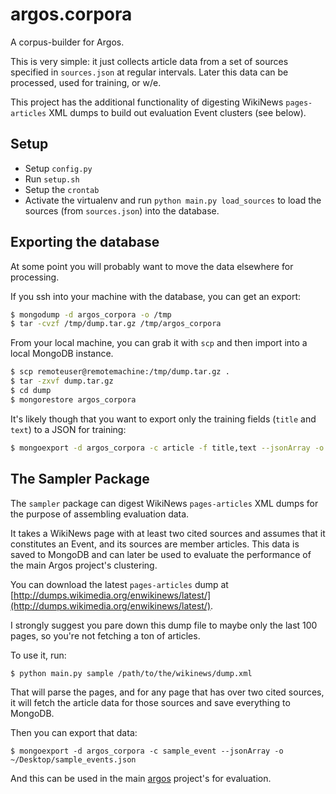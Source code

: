 # argos.corpora
A corpus-builder for Argos.

This is very simple: it just collects article data from a set of sources
specified in `sources.json` at regular intervals. Later this data can be
processed, used for training, or w/e.

This project has the additional functionality of digesting WikiNews
`pages-articles` XML dumps to build out evaluation Event clusters (see
below).


## Setup
* Setup `config.py`
* Run `setup.sh`
* Setup the `crontab`
* Activate the virtualenv and run `python main.py load_sources` to load
the sources (from `sources.json`) into the database.

## Exporting the database
At some point you will probably want to move the data elsewhere for
processing.

If you ssh into your machine with the database, you can get an export:
```bash
$ mongodump -d argos_corpora -o /tmp
$ tar -cvzf /tmp/dump.tar.gz /tmp/argos_corpora
```

From your local machine, you can grab it with `scp`
and then import into a local MongoDB instance.
```bash
$ scp remoteuser@remotemachine:/tmp/dump.tar.gz .
$ tar -zxvf dump.tar.gz
$ cd dump
$ mongorestore argos_corpora
```

It's likely though that you want to export only the training fields
(`title` and `text`) to a JSON for training:
```bash
$ mongoexport -d argos_corpora -c article -f title,text --jsonArray -o articles.json
```

## The Sampler Package
The `sampler` package can digest WikiNews `pages-articles` XML dumps for
the purpose of assembling evaluation data.

It takes a WikiNews page with at least two cited sources and assumes that
it constitutes an Event, and its sources are member articles. This data
is saved to MongoDB and can later be used to evaluate the performance of
the main Argos project's clustering.

You can download the latest `pages-articles` dump at
[http://dumps.wikimedia.org/enwikinews/latest/](http://dumps.wikimedia.org/enwikinews/latest/).

I strongly suggest you pare down this dump file to maybe only the last
100 pages, so you're not fetching a ton of articles.

To use it, run:
```
$ python main.py sample /path/to/the/wikinews/dump.xml
```

That will parse the pages, and for any page that has over two cited
sources, it will fetch the article data for those sources and save
everything to MongoDB.

Then you can export that data:
```
$ mongoexport -d argos_corpora -c sample_event --jsonArray -o ~/Desktop/sample_events.json
```

And this can be used in the main [argos](https://github.com/publicscience/argos) project's for evaluation.